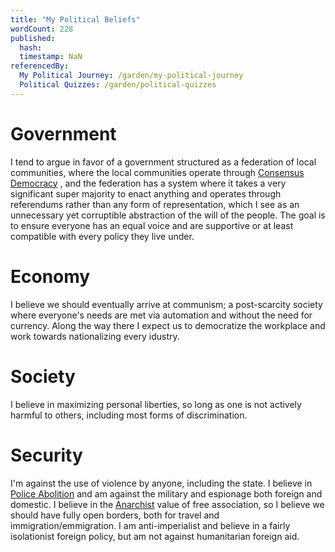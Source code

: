 ```yaml
---
title: "My Political Beliefs"
wordCount: 228
published:
  hash: 
  timestamp: NaN
referencedBy:
  My Political Journey: /garden/my-political-journey
  Political Quizzes: /garden/political-quizzes
---
```


# Government

I tend to argue in favor of a government structured as a federation of local communities, where the local communities operate through [Consensus Democracy](/garden/consensus-democracy) , and the federation has a system where it takes a very significant super majority to enact anything and operates through referendums rather than any form of representation, which I see as an unnecessary yet corruptible abstraction of the will of the people. The goal is to ensure everyone has an equal voice and are supportive or at least compatible with every policy they live under.

# Economy

I believe we should eventually arrive at communism; a post-scarcity society where everyone's needs are met via automation and without the need for currency. Along the way there I expect us to democratize the workplace and work towards nationalizing every idustry.

# Society

I believe in maximizing personal liberties, so long as one is not actively harmful to others, including most forms of discrimination.

# Security

I'm against the use of violence by anyone, including the state. I believe in [Police Abolition](/garden/abolitionism) and am against the military and espionage both foreign and domestic. I believe in the [Anarchist](/garden/anarchism) value of free association, so I believe we should have fully open borders, both for travel and immigration/emmigration. I am anti-imperialist and believe in a fairly isolationist foreign policy, but am not against humanitarian foreign aid.